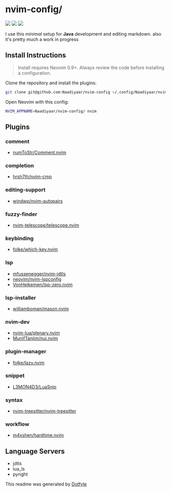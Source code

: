 # nvim-config/

<a href="https://dotfyle.com/Naadiyaar/nvim-config"><img src="https://dotfyle.com/Naadiyaar/nvim-config/badges/plugins?style=flat" /></a>
<a href="https://dotfyle.com/Naadiyaar/nvim-config"><img src="https://dotfyle.com/Naadiyaar/nvim-config/badges/leaderkey?style=flat" /></a>
<a href="https://dotfyle.com/Naadiyaar/nvim-config"><img src="https://dotfyle.com/Naadiyaar/nvim-config/badges/plugin-manager?style=flat" /></a>

I use this *minimal* setup for **Java** development and editing markdown.
also it's pretty much a work in progress
## Install Instructions

 > Install requires Neovim 0.9+. Always review the code before installing a configuration.

Clone the repository and install the plugins:

```sh
git clone git@github.com:Naadiyaar/nvim-config ~/.config/Naadiyaar/nvim-config
```

Open Neovim with this config:

```sh
NVIM_APPNAME=Naadiyaar/nvim-config/ nvim
```

## Plugins

### comment

+ [numToStr/Comment.nvim](https://dotfyle.com/plugins/numToStr/Comment.nvim)
### completion

+ [hrsh7th/nvim-cmp](https://dotfyle.com/plugins/hrsh7th/nvim-cmp)
### editing-support

+ [windwp/nvim-autopairs](https://dotfyle.com/plugins/windwp/nvim-autopairs)
### fuzzy-finder

+ [nvim-telescope/telescope.nvim](https://dotfyle.com/plugins/nvim-telescope/telescope.nvim)
### keybinding

+ [folke/which-key.nvim](https://dotfyle.com/plugins/folke/which-key.nvim)
### lsp

+ [mfussenegger/nvim-jdtls](https://dotfyle.com/plugins/mfussenegger/nvim-jdtls)
+ [neovim/nvim-lspconfig](https://dotfyle.com/plugins/neovim/nvim-lspconfig)
+ [VonHeikemen/lsp-zero.nvim](https://dotfyle.com/plugins/VonHeikemen/lsp-zero.nvim)
### lsp-installer

+ [williamboman/mason.nvim](https://dotfyle.com/plugins/williamboman/mason.nvim)
### nvim-dev

+ [nvim-lua/plenary.nvim](https://dotfyle.com/plugins/nvim-lua/plenary.nvim)
+ [MunifTanjim/nui.nvim](https://dotfyle.com/plugins/MunifTanjim/nui.nvim)
### plugin-manager

+ [folke/lazy.nvim](https://dotfyle.com/plugins/folke/lazy.nvim)
### snippet

+ [L3MON4D3/LuaSnip](https://dotfyle.com/plugins/L3MON4D3/LuaSnip)
### syntax

+ [nvim-treesitter/nvim-treesitter](https://dotfyle.com/plugins/nvim-treesitter/nvim-treesitter)
### workflow

+ [m4xshen/hardtime.nvim](https://dotfyle.com/plugins/m4xshen/hardtime.nvim)
## Language Servers

+ jdtls
+ lua_ls
+ pyright


 This readme was generated by [Dotfyle](https://dotfyle.com)
